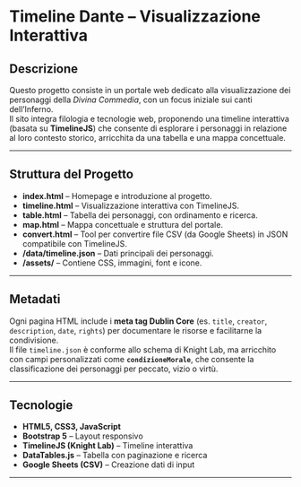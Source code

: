 # Timeline Dante – Visualizzazione Interattiva

## Descrizione
Questo progetto consiste in un portale web dedicato alla visualizzazione dei personaggi della *Divina Commedia*, con un focus iniziale sui canti dell’Inferno.  
Il sito integra filologia e tecnologie web, proponendo una timeline interattiva (basata su **TimelineJS**) che consente di esplorare i personaggi in relazione al loro contesto storico, arricchita da una tabella e una mappa concettuale.

---

## Struttura del Progetto
- **index.html** – Homepage e introduzione al progetto.  
- **timeline.html** – Visualizzazione interattiva con TimelineJS.  
- **table.html** – Tabella dei personaggi, con ordinamento e ricerca.  
- **map.html** – Mappa concettuale e struttura del portale.  
- **convert.html** – Tool per convertire file CSV (da Google Sheets) in JSON compatibile con TimelineJS.  
- **/data/timeline.json** – Dati principali dei personaggi.  
- **/assets/** – Contiene CSS, immagini, font e icone.  

---

## Metadati
Ogni pagina HTML include i **meta tag Dublin Core** (es. `title`, `creator`, `description`, `date`, `rights`) per documentare le risorse e facilitarne la condivisione.  
Il file `timeline.json` è conforme allo schema di Knight Lab, ma arricchito con campi personalizzati come **`condizioneMorale`**, che consente la classificazione dei personaggi per peccato, vizio o virtù.

---

## Tecnologie
- **HTML5, CSS3, JavaScript**  
- **Bootstrap 5** – Layout responsivo  
- **TimelineJS (Knight Lab)** – Timeline interattiva  
- **DataTables.js** – Tabella con paginazione e ricerca  
- **Google Sheets (CSV)** – Creazione dati di input  

---
